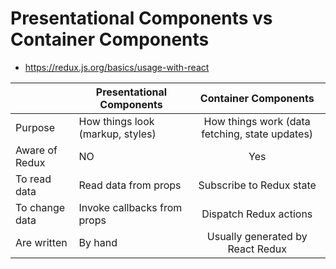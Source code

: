 
# Presentational Components vs Container Components
- https://redux.js.org/basics/usage-with-react


|                  | Presentational Components         |      Container Components     |
|------------------|-----------------------------------|:---------------------------------------------:|
|Purpose           | How things look (markup, styles)  | How things work (data fetching, state updates) |
|Aware of Redux    | NO                                | Yes
|To read data	     | Read data from props	             | Subscribe to Redux state
|To change data    | Invoke callbacks from props	     | Dispatch Redux actions
|Are written	     | By hand	                         | Usually generated by React Redux


